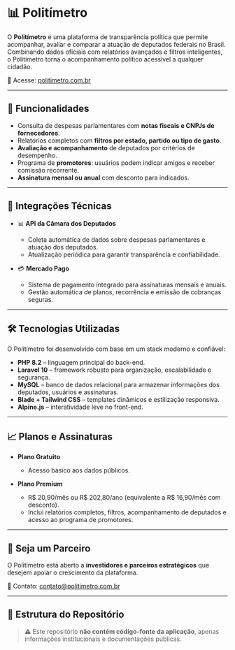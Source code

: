 # 📊 Politímetro  

O **Politímetro** é uma plataforma de transparência política que permite acompanhar, avaliar e comparar a atuação de deputados federais no Brasil.  
Combinando dados oficiais com relatórios avançados e filtros inteligentes, o Politímetro torna o acompanhamento político acessível a qualquer cidadão.  

🔗 Acesse: [politimetro.com.br](https://politimetro.com.br)  

---

## 🚀 Funcionalidades  

- Consulta de despesas parlamentares com **notas fiscais e CNPJs de fornecedores**.  
- Relatórios completos com **filtros por estado, partido ou tipo de gasto**.  
- **Avaliação e acompanhamento** de deputados por critérios de desempenho.  
- Programa de **promotores**: usuários podem indicar amigos e receber comissão recorrente.  
- **Assinatura mensal ou anual** com desconto para indicados.  

---

## 🔧 Integrações Técnicas  

- 📊 **API da Câmara dos Deputados**  
  - Coleta automática de dados sobre despesas parlamentares e atuação dos deputados.  
  - Atualização periódica para garantir transparência e confiabilidade.  

- 💳 **Mercado Pago**  
  - Sistema de pagamento integrado para assinaturas mensais e anuais.  
  - Gestão automática de planos, recorrência e emissão de cobranças seguras.  

---

## 🛠️ Tecnologias Utilizadas  

O Politímetro foi desenvolvido com base em um stack moderno e confiável:  

- **PHP 8.2** – linguagem principal do back-end.  
- **Laravel 10** – framework robusto para organização, escalabilidade e segurança.  
- **MySQL** – banco de dados relacional para armazenar informações dos deputados, usuários e assinaturas.  
- **Blade + Tailwind CSS** – templates dinâmicos e estilização responsiva.  
- **Alpine.js** – interatividade leve no front-end.  

---

## 📈 Planos e Assinaturas  

- **Plano Gratuito**  
  - Acesso básico aos dados públicos.  

- **Plano Premium**  
  - R$ 20,90/mês ou R$ 202,80/ano (equivalente a R$ 16,90/mês com desconto).  
  - Inclui relatórios completos, filtros, acompanhamento de deputados e acesso ao programa de promotores.  

---

## 🤝 Seja um Parceiro  

O Politímetro está aberto a **investidores e parceiros estratégicos** que desejem apoiar o crescimento da plataforma.  

📩 Contato: contato@politimetro.com.br  

---

## 📂 Estrutura do Repositório  

> ⚠️ Este repositório **não contém código-fonte da aplicação**, apenas informações institucionais e documentações públicas.  

